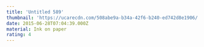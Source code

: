 ```yaml
---
title: 'Untitled 589'
thumbnail: 'https://ucarecdn.com/508abe9a-b34a-42f6-b240-ed742d8e1906/'
date: 2015-06-28T07:04:39.000Z
material: Ink on paper
rating: 4
---
```


